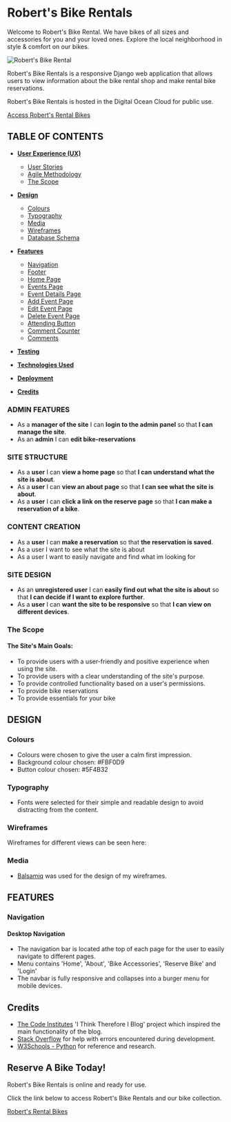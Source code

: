 # Robert's Bike Rentals

Welcome to Robert's Bike Rental. We have bikes of all sizes and accessories for you and your loved ones. Explore the local neighborhood in style & comfort on our bikes.

![Robert's Bike Rental](http://104.248.100.154/static/img/bike-shop-concept-with-bicycles.jpg)

Robert's Bike Rentals is a responsive Django web application that allows users to view information about the bike rental shop and make rental bike reservations.

Robert's Bike Rentals is hosted in the Digital Ocean Cloud for public use.

[Access Robert's Rental Bikes](http://104.248.100.154/)

## **TABLE OF CONTENTS**

 - [**User Experience (UX)**](#user-experience)
    * [User Stories](#user-stories)
    * [Agile Methodology](#agile-methodology)
    * [The Scope](#the-scope)
 - [**Design**](#design)
    * [Colours](#colours)
    * [Typography](#typography)
    * [Media](#media)
    * [Wireframes](#wireframes)
    * [Database Schema](#database-schema)
 - [**Features**](#features)
   * [Navigation](#navigation)
   * [Footer](#footer)
   * [Home Page](#home-page)
   * [Events Page](#events-page)
   * [Event Details Page](#event-details-page)
   * [Add Event Page](#add-event-page)
   * [Edit Event Page](#edit-event-page)
   * [Delete Event Page](#delete-event-page)
   * [Attending Button](#attending-button)
   * [Comment Counter](#comment-counter)
   * [Comments](#comments)

 - [**Testing**](#testing)
 - [**Technologies Used**](#technology-used)
 - [**Deployment**](#deployment)
 - [**Credits**](#credits)

### ADMIN FEATURES ###
* As a **manager of the site** I can **login to the admin panel** so that **I can manage the site**.
* As an **admin** I can **edit bike-reservations**

### SITE STRUCTURE ###
* As a **user** I can **view a home page** so that **I can understand what the site is about**.
* As a **user** I can **view an about page** so that **I can see what the site is about**.
* As a **user** I can **click a link on the reserve page** so that **I can make a reservation of a bike**.

### CONTENT CREATION ###
* As a **user** I can **make a reservation** so that **the reservation is saved**.
* As a user I want to see what the site is about
* As a user I want to easily navigate and find what im looking for

### SITE DESIGN ###
* As an **unregistered user** I can **easily find out what the site is about** so that **I can decide if I want to explore further**.
* As a **user** I can **want the site to be responsive** so that **I can view on different devices**.

### **The Scope**

#### **The Site's Main Goals:**
- To provide users with a user-friendly and positive experience when using the site.
- To provide users with a clear understanding of the site's purpose.
- To provide controlled functionality based on a user's permissions.
- To provide bike reservations
- To provide essentials for your bike

## **DESIGN**

### **Colours**
- Colours were chosen to give the user a calm first impression.
- Background colour chosen: #FBF0D9
- Button colour chosen: #5F4B32

### **Typography**
- Fonts were selected for their simple and readable design to avoid distracting from the content.

### **Wireframes**
Wireframes for different views can be seen here:

### **Media**
- [Balsamiq](https://balsamiq.com/) was used for the design of my wireframes.


## **FEATURES**

### **Navigation**
#### **Desktop Navigation**
- The navigation bar is located athe top of each page for the user to easily navigate to different pages.
- Menu contains 'Home', 'About', 'Bike Accessories', 'Reserve Bike' and 'Login'
- The navbar is fully responsive and collapses into a burger menu for mobile devices.



## **Credits**
- [The Code Institutes](https://codeinstitute.net/) 'I Think Therefore I Blog' project which inspired the main functionality of the blog.
- [Stack Overflow](https://stackoverflow.com/) for help with errors encountered during development.
- [W3Schools - Python](https://www.w3schools.com/python/) for reference and research.

## Reserve A Bike Today!

Robert's Bike Rentals is online and ready for use.

Click the link below to access Robert's Bike Rentals and our bike collection.

[Robert's Rental Bikes](http://104.248.100.154/)
